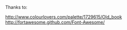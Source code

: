 
Thanks to:

http://www.colourlovers.com/palette/1729615/Old_book
http://fortawesome.github.com/Font-Awesome/
